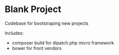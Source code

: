 Blank Project
==========

Codebase for bootstraping new projects

Includes:
- composer build for dipatch.php micro framework
- bower for front vendors